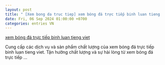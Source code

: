 ```yaml
---
layout: post
title: " [Xem bong da truc tiep] xem bóng đá trực tiếp binh luan tieng viet"
date: Fri, 06 Sep 2024 01:00:00 +0700
categories: entries VN
---
```

[xem bóng đá trực tiếp binh luan tieng viet](https://www.ntu.edu.vn/77lotto.shtm)

Cung cấp các dịch vụ và sản phẩm chất lượng của xem bóng đá trực tiếp binh luan tieng viet. Tận hưởng chất lượng và sự hài lòng từ xem bóng đá trực tiếp ...

